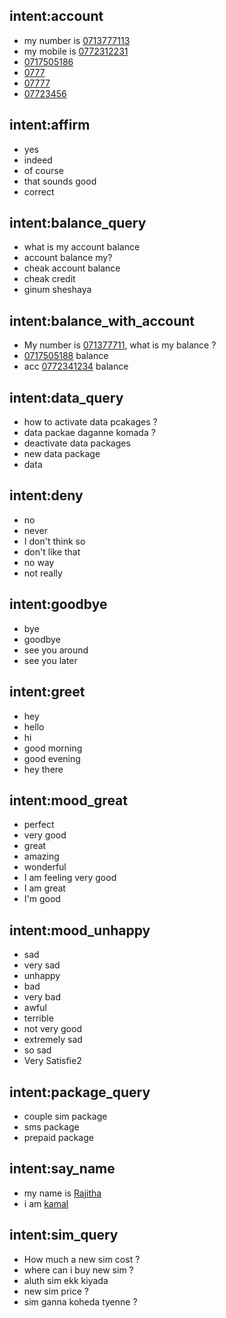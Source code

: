 ## intent:account
- my number is [0713777113](number)
- my mobile is [0772312231](number)
- [0717505186](number)
- [0777](number)
- [07777](number)
- [07723456](number)

## intent:affirm
- yes
- indeed
- of course
- that sounds good
- correct

## intent:balance_query
- what is my account balance
- account balance my?
- cheak account balance
- cheak credit
- ginum sheshaya

## intent:balance_with_account
- My number is [071377711](number), what is my balance ?
- [0717505188](number) balance
- acc [0772341234](number) balance

## intent:data_query
- how to activate data pcakages ?
- data packae daganne komada ?
- deactivate data packages
- new data package
- data

## intent:deny
- no
- never
- I don't think so
- don't like that
- no way
- not really

## intent:goodbye
- bye
- goodbye
- see you around
- see you later

## intent:greet
- hey
- hello
- hi
- good morning
- good evening
- hey there

## intent:mood_great
- perfect
- very good
- great
- amazing
- wonderful
- I am feeling very good
- I am great
- I'm good

## intent:mood_unhappy
- sad
- very sad
- unhappy
- bad
- very bad
- awful
- terrible
- not very good
- extremely sad
- so sad
- Very Satisfie2

## intent:package_query
- couple sim package
- sms package
- prepaid package

## intent:say_name
- my name is [Rajitha](name)
- i am [kamal](name)

## intent:sim_query
- How much a new sim cost ?
- where can i buy new sim ?
- aluth sim ekk kiyada
- new sim price ?
- sim ganna koheda tyenne ?
